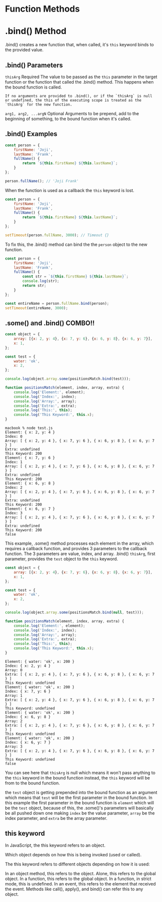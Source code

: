 # Function Methods

# .bind() Method

.bind() creates a new function that, when called, it's `this` keyword binds to the provided value.

## .bind() Parameters

`thisArg` Required
    The value to be passed as the `this` parameter in the target function or the function that called the .bind() method. This happens when the bound function is called.

    If no arguments are provided to .bind(), or if the `thisArg` is null or undefined, the this of the executing scope is treated as the `thisArg` for the new function.
`arg1, arg2, ...argN` Optional
    Arguments to be prepend, add to the beginning of something, to the bound function when it's called.

## .bind() Examples

```js
const person = {
    firstName: 'Joji', 
    lastName: 'Frank',
    fullName() {
        return `${this.firstName} ${this.lastName}`;
    }
};

person.fullName(); // 'Joji Frank'
```
When the function is used as a callback the `this` keyword is lost.

```js
const person = {
    firstName: 'Joji', 
    lastName: 'Frank',
    fullName() {
        return `${this.firstName} ${this.lastName}`;
    }
};

setTimeout(person.fullName, 3000); // Timeout {}
```

To fix this, the .bind() method can bind the the `person` object to the new function.

```js
const person = {
    firstName: 'Joji', 
    lastName: 'Frank',
    fullName() {
        const str = `${this.firstName} ${this.lastName}`;
        console.log(str);
        return str;
    }
};

const entireName = person.fullName.bind(person);
setTimeout(entireName, 3000);
```

## .some() and .bind() COMBO!!

```js
const object = {
    array: [{x: 2, y: 4}, {x: 7, y: 6}, {x: 6, y: 8}, {x: 6, y: 7}],
    x: 1,
};

const test = {
    water: 'ok',
    x: 2,
};

console.log(object.array.some(positionsMatch.bind(test)));

function positionsMatch(element, index, array, extra) {
    console.log('Element:', element);
    console.log('Index:', index);
    console.log('Array:', array);
    console.log('Extra:', extra);
    console.log('This:', this);
    console.log('This Keyword:', this.x);
}
```

```shell
macbook % node test.js
Element: { x: 2, y: 4 }
Index: 0
Array: [ { x: 2, y: 4 }, { x: 7, y: 6 }, { x: 6, y: 8 }, { x: 6, y: 7 } ]
Extra: undefined
This Keyword: 200
Element: { x: 7, y: 6 }
Index: 1
Array: [ { x: 2, y: 4 }, { x: 7, y: 6 }, { x: 6, y: 8 }, { x: 6, y: 7 } ]
Extra: undefined
This Keyword: 200
Element: { x: 6, y: 8 }
Index: 2
Array: [ { x: 2, y: 4 }, { x: 7, y: 6 }, { x: 6, y: 8 }, { x: 6, y: 7 } ]
Extra: undefined
This Keyword: 200
Element: { x: 6, y: 7 }
Index: 3
Array: [ { x: 2, y: 4 }, { x: 7, y: 6 }, { x: 6, y: 8 }, { x: 6, y: 7 } ]
Extra: undefined
This Keyword: 200
false
```

This example, .some() method processes each element in the array, which requires a callback function, and provides 3 parameters to the callback function. The 3 parameters are value, index, and array. .bind() `thisArg`, first parameter, provides the `test` object to the `this` keyword.


```js
const object = {
    array: [{x: 2, y: 4}, {x: 7, y: 6}, {x: 6, y: 8}, {x: 6, y: 7}],
    x: 1,
};

const test = {
    water: 'ok',
    x: 2,
};

console.log(object.array.some(positionsMatch.bind(null, test)));

function positionsMatch(element, index, array, extra) {
    console.log('Element:', element);
    console.log('Index:', index);
    console.log('Array:', array);
    console.log('Extra:', extra);
    console.log('This:', this);
    console.log('This Keyword:', this.x);
}
```

```shell
Element: { water: 'ok', x: 200 }
Index: { x: 2, y: 4 }
Array: 0
Extra: [ { x: 2, y: 4 }, { x: 7, y: 6 }, { x: 6, y: 8 }, { x: 6, y: 7 } ]
This Keyword: undefined
Element: { water: 'ok', x: 200 }
Index: { x: 7, y: 6 }
Array: 1
Extra: [ { x: 2, y: 4 }, { x: 7, y: 6 }, { x: 6, y: 8 }, { x: 6, y: 7 } ]
This Keyword: undefined
Element: { water: 'ok', x: 200 }
Index: { x: 6, y: 8 }
Array: 2
Extra: [ { x: 2, y: 4 }, { x: 7, y: 6 }, { x: 6, y: 8 }, { x: 6, y: 7 } ]
This Keyword: undefined
Element: { water: 'ok', x: 200 }
Index: { x: 6, y: 7 }
Array: 3
Extra: [ { x: 2, y: 4 }, { x: 7, y: 6 }, { x: 6, y: 8 }, { x: 6, y: 7 } ]
This Keyword: undefined
false
```

You can see here that `thisArg` is null which means it won't pass anything to the `this` keyword in the bound function instead, the `this` keyword will be from to the bound function.

the `test` object is getting prepended into the bound function as an argument which means that `test` will be the first parameter in the bound function.
In this example the first parameter in the bound function is `element` which will be the `test` object, because of this, the .some()'s parameters will basically be all pushed down one making `index` be the value parameter, `array` be the index parameter, and `extra` be the array parameter.


## this keyword

In JavaScript, the this keyword refers to an object.

Which object depends on how this is being invoked (used or called).

The this keyword refers to different objects depending on how it is used:

In an object method, this refers to the object.
Alone, this refers to the global object.
In a function, this refers to the global object.
In a function, in strict mode, this is undefined.
In an event, this refers to the element that received the event.
Methods like call(), apply(), and bind() can refer this to any object.


